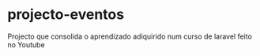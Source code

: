 # projecto-eventos
 Projecto que consolida o aprendizado adiquirido num curso de laravel feito no Youtube
